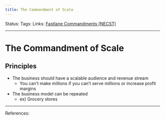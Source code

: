 ```yaml
---
title: The Commandment of Scale
---
```

Status:
Tags:
Links: [Fastlane Commandments (NECST)](out/fastlane-commandments-necst.md)
___
# The Commandment of Scale
## Principles
- The business should have a scalable audience and revenue stream
	-   You can’t make millions if you can’t serve millions or increase profit margins
- The business model can be repeated
	- ex) Grocery stores

___
References: